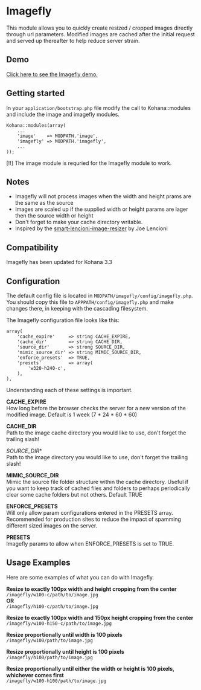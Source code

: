 # Imagefly

This module allows you to quickly create resized / cropped images directly through url parameters. Modified images are cached after the initial request and served up thereafter to help reduce server strain.

## Demo

[Click here to see the Imagefly demo.](http://www.fkportfolio.com/playground/imagefly-demo)

## Getting started

In your `application/bootstrap.php` file modify the call to Kohana::modules and include the image and imagefly modules.

    Kohana::modules(array(
        ...
        'image'    => MODPATH.'image',
        'imagefly' => MODPATH.'imagefly',
        ...
    ));

[!!] The image module is requried for the Imagefly module to work.

## Notes

* Imagefly will not process images when the width and height prams are the same as the source
* Images are scaled up if the supplied width or height params are lager then the source width or height 
* Don't forget to make your cache directory writable.
* Inspired by the [smart-lencioni-image-resizer](http://code.google.com/p/smart-lencioni-image-resizer/) by Joe Lencioni

## Compatibility

Imagefly has been updated for Kohana 3.3



## Configuration

The default config file is located in `MODPATH/imagefly/config/imagefly.php`.  You should copy this file to `APPPATH/config/imagefly.php` and make changes there, in keeping with the cascading filesystem.

The Imagefly configuration file looks like this:

    array(
        'cache_expire'     => string CACHE_EXPIRE,
        'cache_dir'        => string CACHE_DIR,
        'source_dir'       => strong SOURCE_DIR,
        'mimic_source_dir' => string MIMIC_SOURCE_DIR,
        'enforce_presets'  => TRUE,
        'presets'          => array(
            'w320-h240-c',
        ),
    ),
	
Understanding each of these settings is important.

**CACHE_EXPIRE**  
How long before the browser checks the server for a new version of the modified image. Default is 1 week (7 * 24 * 60 * 60)

**CACHE_DIR**  
Path to the image cache directory you would like to use, don't forget the trailing slash!

*SOURCE_DIR**  
Path to the image directory you would like to use, don't forget the trailing slash!


**MIMIC_SOURCE_DIR**  
Mimic the source file folder structure within the cache directory. Useful if you want to keep track of cached files and folders to perhaps  periodically clear some cache folders but not others. Default TRUE

**ENFORCE_PRESETS**  
Will only allow param configurations entered in the PRESETS array. Recommended for production sites to reduce the impact of spamming different sized images on the server.

**PRESETS**  
Imagefly params to allow when ENFORCE_PRESETS is set to TRUE.

## Usage Examples

Here are some examples of what you can do with Imagefly.

**Resize to exactly 100px width and height cropping from the center**  
`/imagefly/w100-c/path/to/image.jpg`  
**OR**  
`/imagefly/h100-c/path/to/image.jpg`

**Resize to exactly 100px width and 150px height cropping from the center**  
`/imagefly/w100-h150-c/path/to/image.jpg`

**Resize proportionally until width is 100 pixels**  
`/imagefly/w100/path/to/image.jpg`

**Resize proportionally until height is 100 pixels**  
`/imagefly/h100/path/to/image.jpg`

**Resize proportionally until either the width or height is 100 pixels, whichever comes first**  
`/imagefly/w100-h100/path/to/image.jpg`
